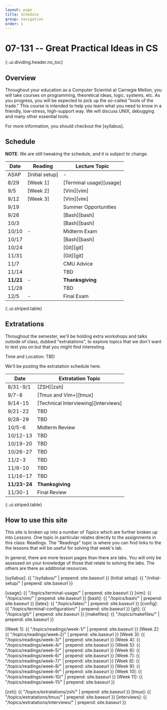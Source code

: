 ```yaml
---
layout: page
title: Schedule
group: navigation
order: 1
---
```


# 07-131 -- Great Practical Ideas in CS
{:.ui.dividing.header.no_toc}

## Overview

Throughout your education as a Computer Scientist at Carnegie Mellon, you will
take courses on programming, theoretical ideas, logic, systems, etc. As you
progress, you will be expected to pick up the so-called "tools of the trade."
This course is intended to help you learn what you need to know in a friendly,
low-stress, high-support way. We will discuss UNIX, debugging and many
other essential tools.

For more information, you should checkout the [syllabus].


## Schedule

**NOTE**: We are still tweaking the schedule, and it is subject to change.

| Date      | Reading         | Lecture Topic           |
| ----      | -------         | -------------           |
| ASAP      | [Initial setup] | -                       |
| 8/29      | [Week 1]        | [Terminal usage][usage] |
| 9/5       | [Week 2]        | [Vim][vim]              |
| 9/12      | [Week 3]        | [Vim][vim]              |
| 9/19      |                 | Summer Opportunities    |
| 9/26      |                 | [Bash][bash]            |
| 10/3      |                 | [Bash][bash]            |
| 10/10     | -               | Midterm Exam            |
| 10/17     |                 | [Bash][bash]            |
| 10/24     |                 | [Git][git]              |
| 11/31     |                 | [Git][git]              |
| 11/7      |                 | CMU Advice              |
| 11/14     |                 | TBD                     |
| __11/21__ | -               | __Thanksgiving__        |
| 11/28     |                 | TBD                     |
| 12/5      | -               | Final Exam              |
{:.ui.striped.table}

## Extratations

Throughout the semester, we'll be holding extra workshops and talks outside of
class, dubbed "extratations", to explore topics that we don't want to test you
on but that you might find interesting.

Time and Location: TBD

We'll be posting the extratation schedule here.

| Date         | Extratation Topic                    |
| ----         | -----                                |
| 8/31-9/1     | [ZSH][zsh]                           |
| 9/7-8        | [Tmux and Vim+][tmux]                |
| 9/14-15      | [Technical Interviewing][interviews] |
| 9/21-22      | TBD                                  |
| 9/28-29      | TBD                                  |
| 10/5-6       | Midterm Review                       |
| 10/12-13     | TBD                                  |
| 10/19-20     | TBD                                  |
| 10/26-27     | TBD                                  |
| 11/2-3       | TBD                                  |
| 11/9-10      | TBD                                  |
| 11/16-17     | TBD                                  |
| __11/23-24__ | __Thanksgiving__                     |
| 11/30-1      | Final Review                         |
{:.ui.striped.table}


## How to use this site

This site is broken up into a number of _Topics_ which are further broken up
into _Lessons_. One topic in particular relates directly to the assignments in
this class: Readings. The "Readings" topic is where you can find links to
the the lessons that will be useful for solving that week's lab.

In general, there are more lesson pages than there are labs. You will only be
assessed on your knowledge of those that relate to solving the labs. The others
are there as additional resources.



[syllabus]: {{ "/syllabus/" | prepend: site.baseurl }}
[Initial setup]: {{ "/initial-setup/" | prepend: site.baseurl }}

[usage]:     {{ "/topics/terminal-usage/"         | prepend: site.baseurl }}
[vim]:       {{ "/topics/vim/"                    | prepend: site.baseurl }}
[bash]:      {{ "/topics/bash/"                   | prepend: site.baseurl }}
[latex]:     {{ "/topics/latex/"                  | prepend: site.baseurl }}
[config]:    {{ "/topics/terminal-configuration/" | prepend: site.baseurl }}
[git]:       {{ "/topics/git/"                    | prepend: site.baseurl }}
[makefiles]: {{ "/topics/makefiles/"              | prepend: site.baseurl }}

[Week 1]:  {{ "/topics/readings/week-1/"  | prepend: site.baseurl }}
[Week 2]:  {{ "/topics/readings/week-2/"  | prepend: site.baseurl }}
[Week 3]:  {{ "/topics/readings/week-3/"  | prepend: site.baseurl }}
[Week 4]:  {{ "/topics/readings/week-4/"  | prepend: site.baseurl }}
[Week 5]:  {{ "/topics/readings/week-5/"  | prepend: site.baseurl }}
[Week 6]:  {{ "/topics/readings/week-6/"  | prepend: site.baseurl }}
[Week 7]:  {{ "/topics/readings/week-7/"  | prepend: site.baseurl }}
[Week 8]:  {{ "/topics/readings/week-8/"  | prepend: site.baseurl }}
[Week 9]:  {{ "/topics/readings/week-9/"  | prepend: site.baseurl }}
[Week 10]: {{ "/topics/readings/week-10/" | prepend: site.baseurl }}
[Week 11]: {{ "/topics/readings/week-11/" | prepend: site.baseurl }}

[zsh]: {{ "/topics/extratations/zsh/" | prepend: site.baseurl }}
[tmux]: {{ "/topics/extratations/tmux/" | prepend: site.baseurl }}
[interviews]: {{ "/topics/extratations/interviews/" | prepend: site.baseurl }}
